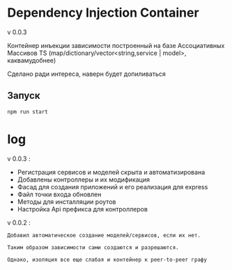 # Dependency Injection Container

v 0.0.3

Контейнер инъекции зависимости построенный на базе Ассоциативных Массивов TS (map/dictionary/vector<string,service | model>, каквамудобнее)

Сделано ради интереса, наверн будет допиливаться

## Запуск

`npm run start`


# log

v 0.0.3 : 

- Регистрация сервисов и моделей скрыта и автоматизирована
- Добавлены контроллеры и их модификация
- Фасад для создания приложений и его реализация для express
- Файл точки входа обновлен
- Методы для инсталляции роутов
- Настройка Api префикса для контроллеров

v 0.0.2 :

```
Добавил автоматическое создание моделей/сервисов, если их нет. 

Таким образом зависимости сами создаются и разрешаются. 

Однако, изоляция все еще слабая и контейнер к peer-to-peer графу
```